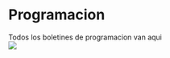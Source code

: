 # Programacion

Todos los boletines de programacion van aqui
<br>
![](https://syltec.es/blog/wp-content/uploads/2021/10/Dise%C3%B1o-sin-t%C3%ADtulo-8-1024x512.jpg)
